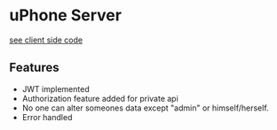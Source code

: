 # uPhone Server

[see client side code](https://github.com/prosenjit-singha/uPhone-client)

## Features

- JWT implemented
- Authorization feature added for private api
- No one can alter someones data except "admin" or himself/herself.
- Error handled
